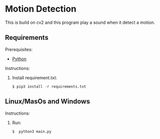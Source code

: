 # Motion Detection

This is build on cv2 and this program play a sound when it detect a motion.

## Requirements

Prerequisites:

- [Python][python-download]

Instructions:

1.  Install requirement.txt:

        $ pip3 install -r requirements.txt

## Linux/MasOs and Windows

Instructions:

1.  Run:

        $  python3 main.py

[python-download]: https://www.python.org/downloads/
